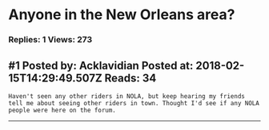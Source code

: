 # Anyone in the New Orleans area?

### Replies: 1 Views: 273

## \#1 Posted by: Acklavidian Posted at: 2018-02-15T14:29:49.507Z Reads: 34

```
Haven't seen any other riders in NOLA, but keep hearing my friends tell me about seeing other riders in town. Thought I'd see if any NOLA people were here on the forum.
```

---
